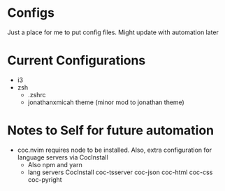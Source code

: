 # Configs
Just a place for me to put config files. Might update with automation later

# Current Configurations
* i3
* zsh
  * .zshrc
  * jonathanxmicah theme (minor mod to jonathan theme)

# Notes to Self for future automation
* coc.nvim requires node to be installed. Also, extra configuration for language servers via CocInstall
  * Also npm and yarn
  * lang servers CocInstall coc-tsserver coc-json coc-html coc-css coc-pyright
